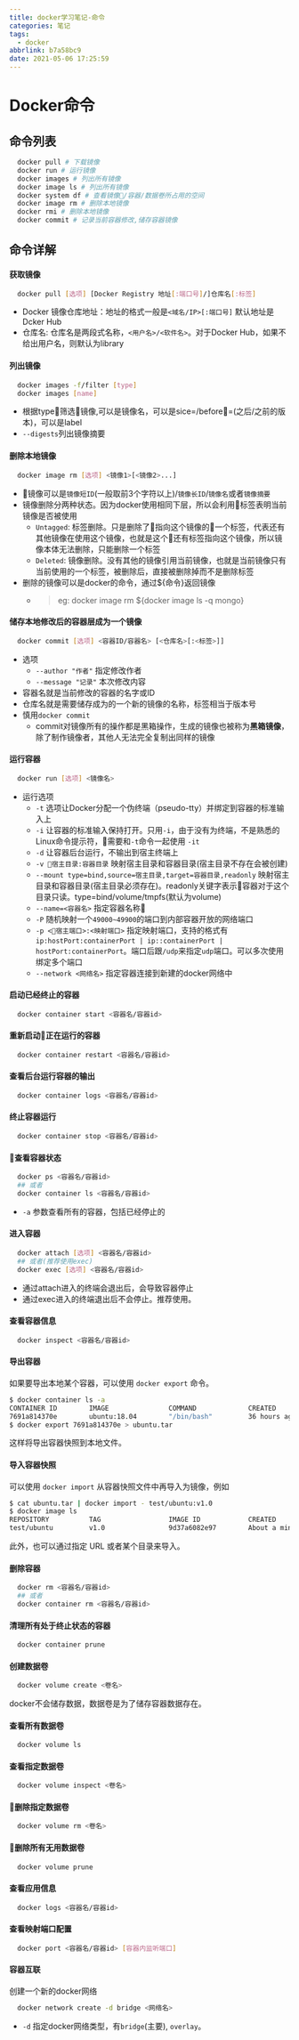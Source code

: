 ```yaml
---
title: docker学习笔记-命令
categories: 笔记
tags:
  - docker
abbrlink: b7a58bc9
date: 2021-05-06 17:25:59
---
```


# Docker命令

## 命令列表
```sh {.line-numbers}
  docker pull # 下载镜像
  docker run # 运行镜像
  docker images # 列出所有镜像
  docker image ls # 列出所有镜像
  docker system df # 查看镜像/容器/数据卷所占用的空间
  docker image rm # 删除本地镜像
  docker rmi # 删除本地镜像
  docker commit # 记录当前容器修改,储存容器镜像
```

## 命令详解

#### 获取镜像
``` sh
  docker pull [选项] [Docker Registry 地址[:端口号]/]仓库名[:标签]
```
- Docker 镜像仓库地址：地址的格式一般是`<域名/IP>[:端口号]` 默认地址是Dcker Hub
- 仓库名: 仓库名是两段式名称，`<用户名>/<软件名>`。对于Docker Hub，如果不给出用户名，则默认为library

#### 列出镜像
``` sh
  docker images -f/filter [type]
  docker images [name]
```
- 根据type筛选镜像,可以是镜像名，可以是sice=/before=(之后/之前的版本)，可以是label
- `--digests`列出镜像摘要

#### 删除本地镜像
``` sh
  docker image rm [选项] <镜像1>[<镜像2>...]
```
- 镜像可以是`镜像短ID`(一般取前3个字符以上)/`镜像长ID`/`镜像名`或者`镜像摘要`
- 镜像删除分两种状态。因为docker使用相同下层，所以会利用标签表明当前镜像是否被使用
  - `Untagged`: 标签删除。只是删除了指向这个镜像的一个标签，代表还有其他镜像在使用这个镜像，也就是这个还有标签指向这个镜像，所以镜像本体无法删除，只能删除一个标签
  - `Deleted`: 镜像删除。没有其他的镜像引用当前镜像，也就是当前镜像只有当前使用的一个标签，被删除后，直接被删除掉而不是删除标签
- 删除的镜像可以是docker的命令，通过${命令}返回镜像
  - > eg: docker image rm ${docker image ls -q mongo}

#### 储存本地修改后的容器层成为一个镜像
``` sh
  docker commit [选项] <容器ID/容器名> [<仓库名>[:<标签>]]
```
- 选项
  - `--author "作者"` 指定修改作者
  - `--message "记录"` 本次修改内容
- 容器名就是当前修改的容器的名字或ID
- 仓库名就是需要储存成为的一个新的镜像的名称，标签相当于版本号
- 慎用`docker commit`
  - commit对镜像所有的操作都是黑箱操作，生成的镜像也被称为**黑箱镜像**，除了制作镜像者，其他人无法完全复制出同样的镜像

#### 运行容器
``` sh
  docker run [选项] <镜像名>
```
- 运行选项
  - `-t` 选项让Docker分配一个伪终端（pseudo-tty）并绑定到容器的标准输入上
  - `-i` 让容器的标准输入保持打开。只用`-i`，由于没有为终端，不是熟悉的Linux命令提示符，需要和`-t`命令一起使用 `-it`
  - `-d` 让容器后台运行，不输出到宿主终端上
  - `-v 宿主目录:容器目录` 映射宿主目录和容器目录(宿主目录不存在会被创建)
  - `--mount type=bind,source=宿主目录,target=容器目录,readonly` 映射宿主目录和容器目录(宿主目录必须存在)。readonly关键字表示容器对于这个目录只读。type=bind/volume/tmpfs(默认为volume)
  - `--name=<容器名>` 指定容器名称
  - `-P` 随机映射一个`49000~49900`的端口到内部容器开放的网络端口
  - `-p <宿主端口>:<映射端口>` 指定映射端口，支持的格式有`ip:hostPort:containerPort | ip::containerPort | hostPort:containerPort`。端口后跟`/udp`来指定`udp`端口。可以多次使用绑定多个端口
  - `--network <网络名>` 指定容器连接到新建的docker网络中


#### 启动已经终止的容器
``` sh
  docker container start <容器名/容器id>
```

#### 重新启动正在运行的容器
``` sh
  docker container restart <容器名/容器id>
```

#### 查看后台运行容器的输出
``` sh
  docker container logs <容器名/容器id>
```

#### 终止容器运行
``` sh
  docker container stop <容器名/容器id>
```

#### 查看容器状态
``` sh
  docker ps <容器名/容器id>
  ## 或者
  docker container ls <容器名/容器id>
```
- `-a` 参数查看所有的容器，包括已经停止的

#### 进入容器
``` sh
  docker attach [选项] <容器名/容器id>
  ## 或者(推荐使用exec)
  docker exec [选项] <容器名/容器id>
```
- 通过attach进入的终端会退出后，会导致容器停止
- 通过exec进入的终端退出后不会停止。推荐使用。

#### 查看容器信息
``` sh
  docker inspect <容器名/容器id>
```

#### 导出容器
如果要导出本地某个容器，可以使用 `docker export` 命令。
``` sh
$ docker container ls -a
CONTAINER ID        IMAGE               COMMAND             CREATED             STATUS                    PORTS               NAMES
7691a814370e        ubuntu:18.04        "/bin/bash"         36 hours ago        Exited (0) 21 hours ago                       test
$ docker export 7691a814370e > ubuntu.tar
```
这样将导出容器快照到本地文件。

#### 导入容器快照
可以使用 `docker import` 从容器快照文件中再导入为镜像，例如
``` sh
$ cat ubuntu.tar | docker import - test/ubuntu:v1.0
$ docker image ls
REPOSITORY          TAG                 IMAGE ID            CREATED              VIRTUAL SIZE
test/ubuntu         v1.0                9d37a6082e97        About a minute ago   171.3 MB
```
此外，也可以通过指定 URL 或者某个目录来导入。

#### 删除容器
``` sh
  docker rm <容器名/容器id>
  ## 或者
  docker container rm <容器名/容器id>
```

#### 清理所有处于终止状态的容器
``` sh
  docker container prune
```

#### 创建数据卷
``` sh
  docker volume create <卷名>
```
docker不会储存数据，数据卷是为了储存容器数据存在。

#### 查看所有数据卷
``` sh
  docker volume ls
```

#### 查看指定数据卷
``` sh
  docker volume inspect <卷名>
```

#### 删除指定数据卷
``` sh
  docker volume rm <卷名>
```

#### 删除所有无用数据卷
``` sh
  docker volume prune
```

#### 查看应用信息
``` sh
  docker logs <容器名/容器id>
```

#### 查看映射端口配置
``` sh
  docker port <容器名/容器id> [容器内监听端口]
```

#### 容器互联
创建一个新的docker网络
``` sh
  docker network create -d bridge <网络名>
```
- `-d` 指定docker网络类型，有`bridge`(主要), `overlay`。